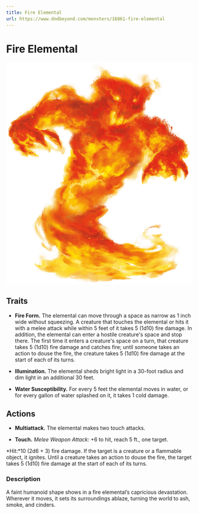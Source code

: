 ```yaml
---
title: Fire Elemental
url: https://www.dndbeyond.com/monsters/16861-fire-elemental
---
```


# Fire Elemental

![Fire Elemental](fire-elemental.png)

## Traits

* **Fire Form.** The elemental can move through a space as narrow as 1 inch wide without squeezing. A creature that touches the elemental or hits it with a melee attack while within 5 feet of it takes 5 (1d10) fire damage. In addition, the elemental can enter a hostile creature's space and stop there. The first time it enters a creature's space on a turn, that creature takes 5 (1d10) fire damage and catches fire; until someone takes an action to douse the fire, the creature takes 5 (1d10) fire damage at the start of each of its turns.

* **Illumination.** The elemental sheds bright light in a 30-foot radius and dim light in an additional 30 feet.

* **Water Susceptibility.** For every 5 feet the elemental moves in water, or for every gallon of water splashed on it, it takes 1 cold damage.

## Actions

* **Multiattack.** The elemental makes two touch attacks.

* **Touch.** *Melee Weapon Attack:* +6 to hit, reach 5 ft., one target.

*Hit:*10 (2d6 + 3) fire damage. If the target is a creature or a flammable object, it ignites. Until a creature takes an action to douse the fire, the target takes 5 (1d10) fire damage at the start of each of its turns.

### Description

A faint humanoid shape shows in a fire elemental’s capricious devastation. Wherever it moves, it sets its surroundings ablaze, turning the world to ash, smoke, and cinders.